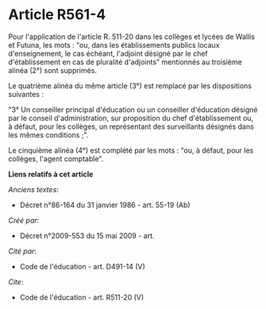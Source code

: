 # Article R561-4

Pour l'application de l'article R. 511-20 dans les collèges et lycées de Wallis et Futuna, les mots : "ou, dans les
établissements publics locaux d'enseignement, le cas échéant, l'adjoint désigné par le chef d'établissement en cas de
pluralité d'adjoints" mentionnés au troisième alinéa (2°) sont supprimés. 

Le quatrième alinéa du même article (3°) est remplacé par les dispositions suivantes : 

"3° Un conseiller principal d'éducation ou un conseiller d'éducation désigné par le conseil d'administration, sur proposition
du chef d'établissement ou, à défaut, pour les collèges, un représentant des surveillants désignés dans les mêmes
conditions ;". 

Le cinquième alinéa (4°) est complété par les mots : "ou, à défaut, pour les collèges, l'agent comptable".

**Liens relatifs à cet article**

_Anciens textes_:

  - Décret n°86-164 du 31 janvier 1986 - art. 55-19 (Ab)

_Créé par_:

  - Décret n°2009-553 du 15 mai 2009 - art.

_Cité par_:

  - Code de l'éducation - art. D491-14 (V)

_Cite_:

  - Code de l'éducation - art. R511-20 (V)
